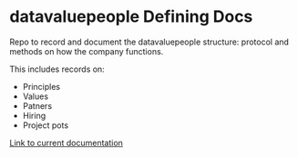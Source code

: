 # datavaluepeople Defining Docs

Repo to record and document the datavaluepeople structure: protocol and methods on how the company functions.

This includes records on:
- Principles
- Values
- Patners
- Hiring
- Project pots

[Link to current documentation](https://docs.google.com/document/d/1aI_ywv-VXqnCAddv9bWmHjt0_msr3S4MmCe5nvH1jlM/edit?usp=sharing)
